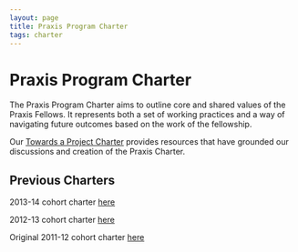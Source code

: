 ```yaml
---
layout: page
title: Praxis Program Charter
tags: charter
---
```

# Praxis Program Charter

The Praxis Program Charter aims to outline core and shared values of the Praxis Fellows. It represents both a set of working practices and a way of navigating future outcomes based on the work of the fellowship.

Our [Towards a Project Charter](/scratchpad/toward-a-project-charter/) provides resources that have grounded our discussions and creation of the Praxis Charter.

## Previous Charters

2013-14 cohort charter [here](/charter/charter-2013-2014.html)

2012-13 cohort charter [here](/charter/charter-2012-2013.html)

Original 2011-12 cohort charter
[here](/charter/charter-2011-2012.html)
